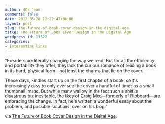 ```yaml
---
author: 40k Team
comments: false
date: 2012-05-28 12:22:47+00:00
layout: post
slug: the-future-of-book-cover-design-in-the-digital-age
title: The Future of Book Cover Design in the Digital Age
wordpress_id: 13522
categories:
- Interesting links
---
```


"Ereaders are literally changing the way we read. But for all the efficiency and portability they offer, they lack the curious romance of reading a book in its hard, physical form—not least the charms that lie on the cover.

These days, Kindles start up on the first chapter of a book, so it's increasingly easy to only ever see the cover a handful of times as a small thumbnail image. But while many wallow in the fact such a shift is disastrous but inevitable, the likes of Craig Mod—formerly of Flipboard—are embracing the change. In fact, he's written a wonderful essay about the problem, and possible solutions, over on his blog."

via [The Future of Book Cover Design in the Digital Age](http://gizmodo.com/5913723/the-future-of-book-cover-design-in-the-digital-age).
